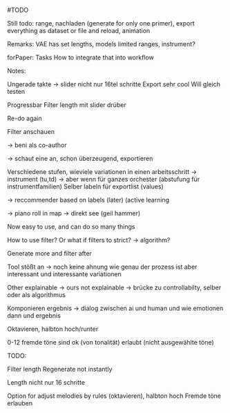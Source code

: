 #TODO

Still todo: range, nachladen (generate for only one primer), export everything as dataset or file and reload, animation

Remarks: VAE has set lengths, models limited ranges, instrument? 

forPaper: 
Tasks 
How to integrate that into workflow


Notes:

Ungerade takte -> slider nicht nur 16tel schritte
Export sehr cool
Will gleich testen

Progressbar
Filter length mit slider drüber

Re-do again

Filter anschauen


-> beni als co-author


-> schaut eine an, schon überzeugend, exportieren

Verschiedene stufen, wieviele variationen in einen arbeitsschritt 
-> instrument (tu,td) 
-> aber wenn für ganzes orchester (abstufung für instrumentfamilien)
Selber labeln für exportlist (values)


-> reccommender based on labels (later) (active learning

-> piano roll in map -> direkt see (geil hammer)

Now easy to use, and can do so many things



How to use filter? Or what if filters to strict?
-> algorithm?

Generate more and filter after 



Tool stößt an -> noch keine ahnung wie genau der prozess ist aber interessant und interessante variationen

Other explainable -> ours not explainable
-> brücke zu controllabilty, selber oder als algorithmus

Komponieren ergebnis -> dialog zwischen ai und human und wie emotionen dann und ergebnis


Oktavieren, halbton hoch/runter

0-12 fremde töne sind ok (von tonalität) erlaubt (nicht ausgewählte töne)



TODO: 

Filter length
Regenerate not instantly

Length nicht nur 16 schritte

Option for adjust melodies by rules (oktavieren), halbton hoch
Fremde töne erlauben

